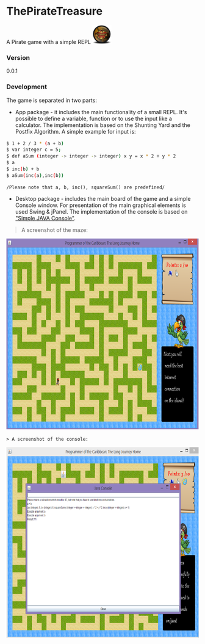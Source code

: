 # ThePirateTreasure
 A Pirate game with a simple REPL <img src="images/Age-of-Pirates-Caribbean-Tales-3-icon.png" name="The Pirate Game" width="50" height="50"/>
### Version
0.0.1
### Development
The game is separated in two parts: 

* App package - it includes the main functionality of a small REPL. It's possible to define a variable, function or to use the input like a calculator. The implementation is based on the Shunting Yard and the Postfix Algorithm. A simple example for input is:
```sh
$ 1 + 2 / 3 * (a + b)
$ var integer c = 5;
$ def aSum (integer -> integer -> integer) x y = x * 2 + y * 2 
$ a
$ inc(b) + b
$ aSum(inc(a),inc(b))
```

    /Please note that a, b, inc(), squareSum() are predefined/

* Desktop package - includes the main board of the game and a simple Console window. For presentation of the main graphical elements is used Swing & jPanel. 
The implementation of the console is based on ["Simple JAVA Console"]. 
> A screenshot of the maze:
<img src="images/ThePirateTreasureBoard.png" name="The Pirate Game" width="700" height="500"/>

    > A screenshot of the console:
<img src="images/ThePirateTreasureConsole.png" name="The Pirate Game" width="700" height="500"/>

["Simple JAVA Console"]: <http://www.comweb.nl/java/Console/Console.html>